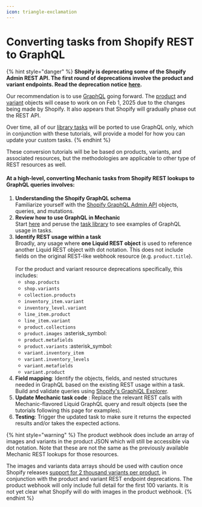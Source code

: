 ```yaml
---
icon: triangle-exclamation
---
```


# Converting tasks from Shopify REST to GraphQL

{% hint style="danger" %}
**Shopify is deprecating some of the Shopify Admin REST API. The first round of deprecations involve the product and variant endpoints. Read the deprecation notice** [**here**](https://shopify.dev/docs/apps/build/graphql/migrate/new-product-model#whats-changing)**.**

Our recommendation is to use [GraphQL](../../../core/actions/shopify.md#graphql) going forward. The [product](../../../platform/liquid/objects/shopify/product.md) and [variant](../../../platform/liquid/objects/shopify/variant.md) objects will cease to work on on Feb 1, 2025 due to the changes being made by Shopify. It also appears that Shopify will gradually phase out the REST API.

Over time, all of our [library tasks](https://tasks.mechanic.dev/) will be ported to use GraphQL only, which in conjunction with these tutorials, will provide a model for how you can update your custom tasks.&#x20;
{% endhint %}

These conversion tutorials will be be based on products, variants, and associated resources, but the methodologies are applicable to other type of REST resources as well.

#### At a high-level, converting Mechanic tasks from Shopify REST lookups to GraphQL queries involves:

1. **Understanding the Shopify GraphQL schema**\
   Familiarize yourself with the [Shopify GraphQL Admin API](https://shopify.dev/docs/api/admin-graphql) objects, queries, and mutations.
2. **Review how to use GraphQL in Mechanic**\
   Start [here](https://learn.mechanic.dev/core/shopify/read/graphql-in-liquid) and peruse the [task library](../../task-library/) to see examples of GraphQL usage in tasks.
3. **Identify REST usage within a task**\
   Broadly, any usage where **one Liquid REST object** is used to reference another Liquid REST object with dot notation. This does not include fields on the original REST-like webhook resource (e.g. `product.title`).\
   \
   For the product and variant resource deprecations specifically, this includes:
   * `shop.products`
   * `shop.variants`
   * `collection.products`
   * `inventory_item.variant`
   * `inventory_level.variant`
   * `line_item.product`
   * `line_item.variant`
   * `product.collections`
   * `product.images` :asterisk\_symbol:
   * `product.metafields`
   * `product.variants` :asterisk\_symbol:
   * `variant.inventory_item`
   * `variant.inventory_levels`
   * `variant.metafields`
   * `variant.product`
4. **Field mapping**: Identify the objects, fields, and nested structures needed in GraphQL based on the existing REST usage within a task. Build and validate queries using [Shopify's GraphiQL Explorer](../../../platform/graphql/basics/shopify-admin-api-graphiql-explorer.md).
5. **Update Mechanic task code** : Replace the relevant REST calls with Mechanic-flavored Liquid GraphQL query and result objects (see the tutorials following this page for examples).
6. **Testing**: Trigger the updated task to make sure it returns the expected results and/or takes the expected actions.

{% hint style="warning" %}
The product webhook does include an array of images and variants in the product JSON which will still be accessible via dot notation. Note that these are not the same as the previously available Mechanic REST lookups for those resources.

The images and variants data arrays should be used with caution once Shopify releases [support for 2 thousand variants per product](https://shopify.dev/docs/apps/build/graphql/migrate/new-product-model#whats-changing), in conjunction with the product and variant REST endpoint deprecations. The product webhook will only include full detail for the first 100 variants. It is not yet clear what Shopify will do with images in the product webhook.
{% endhint %}
